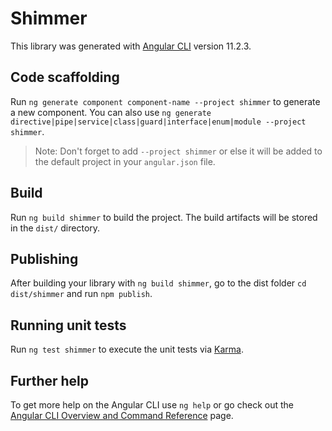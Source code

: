 # Shimmer

This library was generated with [Angular CLI](https://github.com/angular/angular-cli) version 11.2.3.

## Code scaffolding

Run `ng generate component component-name --project shimmer` to generate a new component. You can also use `ng generate directive|pipe|service|class|guard|interface|enum|module --project shimmer`.
> Note: Don't forget to add `--project shimmer` or else it will be added to the default project in your `angular.json` file. 

## Build

Run `ng build shimmer` to build the project. The build artifacts will be stored in the `dist/` directory.

## Publishing

After building your library with `ng build shimmer`, go to the dist folder `cd dist/shimmer` and run `npm publish`.

## Running unit tests

Run `ng test shimmer` to execute the unit tests via [Karma](https://karma-runner.github.io).

## Further help

To get more help on the Angular CLI use `ng help` or go check out the [Angular CLI Overview and Command Reference](https://angular.io/cli) page.
